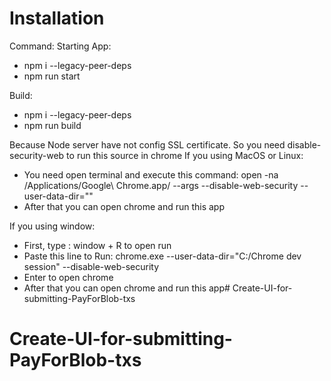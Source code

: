 # Installation
Command:
Starting App:
- npm i --legacy-peer-deps
- npm run start

Build:
- npm i --legacy-peer-deps
- npm run build

Because Node server have not config SSL certificate. So you need disable-security-web to run this source in chrome
If you using MacOS or Linux:
- You need open terminal and execute this command: open -na /Applications/Google\ Chrome.app/ --args --disable-web-security --user-data-dir=""
- After that you can open chrome and run this app

If you using window: 
- First, type : window + R to open run
- Paste this line to Run: chrome.exe --user-data-dir="C:/Chrome dev session" --disable-web-security
- Enter to open chrome
- After that you can open chrome and run this app# Create-UI-for-submitting-PayForBlob-txs
# Create-UI-for-submitting-PayForBlob-txs
